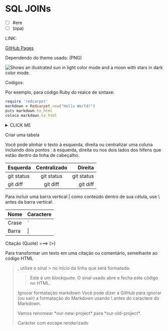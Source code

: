 # SQL JOINs

- [ ] #ere
- [ ] \(opa)

LINK:

[GitHub Pages](https://pages.github.com/)


Dependendo do theme usado: (PNG)

<picture>
  <source media="(prefers-color-scheme: dark)" srcset="https://user-images.githubusercontent.com/25423296/163456776-7f95b81a-f1ed-45f7-b7ab-8fa810d529fa.png">
  <source media="(prefers-color-scheme: light)" srcset="https://user-images.githubusercontent.com/25423296/163456779-a8556205-d0a5-45e2-ac17-42d089e3c3f8.png">
  <img alt="Shows an illustrated sun in light color mode and a moon with stars in dark color mode." src="https://user-images.githubusercontent.com/25423296/163456779-a8556205-d0a5-45e2-ac17-42d089e3c3f8.png">
</picture>


Codigos: 

Por exemplo, para código Ruby do realce de sintaxe:

```ruby
require 'redcarpet'
markdown = Redcarpet.new("Hello World!")
puts markdown.to_html
coloca markdown.to_html
```
<details><summary>CLICK ME</summary>



Criando uma seção recolhida:

<p>

#### We can hide anything, even code!

```ruby
   puts "Hello World"
```

</p>

</details>



Criar uma tabela

Você pode alinhar o texto à esquerda, direita ou centralizar uma coluna incluindo dois pontos : à esquerda, direita ou nos dois lados dos hifens que estão dentro da linha de cabeçalho.

|   Esquerda   |  Centralizado  |    Direita    |
| :---         |     :---:      |          ---: |
| git status   | git status     | git status    |
| git diff     | git diff       | git diff      |


Para incluir uma barra vertical | como conteúdo dentro de sua célula, use \ antes da barra vertical:

| Nome   | Caractere |
| ---    | ---       |
| Crase  | `         |
| Barra  | \|        |



Citação (Quote) ===> (>)

Para transformar um texto em uma citação ou comentário, semelhante ao código HTML <blockquote>, utilize o sinal > no início da linha que será formatada:

> Este é um *blockquote*. O sinal usado abre e fecha este código no HTML. 




Ignorar formatação markdown
Você pode dizer a GitHub para ignorar (ou sair) a formatação do Markdown usando \ antes do caractere do Markdown.

Vamos renomear \*our-new-project\* para \*our-old-project\*.

Carácter com escape renderizado


